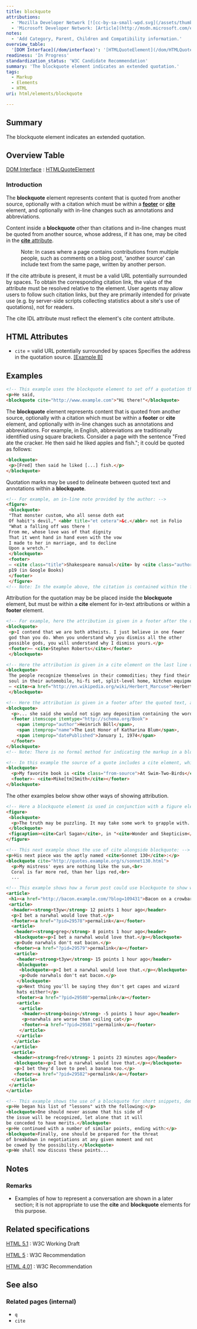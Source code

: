 ```yaml
---
title: blockquote
attributions:
  - 'Mozilla Developer Network [![cc-by-sa-small-wpd.svg](/assets/thumb/8/8c/cc-by-sa-small-wpd.svg/120px-cc-by-sa-small-wpd.svg.png)](http://creativecommons.org/licenses/by-sa/3.0/us/): [Article](https://developer.mozilla.org/en-US/docs/HTML/Element/blockquote)'
  - 'Microsoft Developer Network: [Article](http://msdn.microsoft.com/en-us/library/ie/hh828809%28v=vs.85%29.aspx)'
notes:
  - 'Add Category, Parent, Children and Compatibility information.'
overview_table:
  '[DOM Interface](/dom/interface)': '[HTMLQuoteElement](/dom/HTMLQuoteElement)'
readiness: 'In Progress'
standardization_status: 'W3C Candidate Recommendation'
summary: 'The blockquote element indicates an extended quotation.'
tags:
  - Markup
  - Elements
  - HTML
uri: html/elements/blockquote

---
```

## <span>Summary</span>

The blockquote element indicates an extended quotation.

## <span>Overview Table</span>

[DOM Interface](/dom/interface)
:   [HTMLQuoteElement](/dom/HTMLQuoteElement)

### <span>Introduction</span>

The **blockquote** element represents content that is quoted from another source, optionally with a citation which must be within a [**footer**](/html/elements/footer) or [**cite**](/html/elements/cite) element, and optionally with in-line changes such as annotations and abbreviations.

Content inside a **blockquote** other than citations and in-line changes must be quoted from another source, whose address, if it has one, may be cited in the [**cite** attribute](/html/attributes/cite).

<dl>
<dd>
Note: In cases where a page contains contributions from multiple people, such as comments on a blog post, 'another source' can include text from the same page, written by another person.

</dd>
</dl>
If the cite attribute is present, it must be a valid URL potentially surrounded by spaces. To obtain the corresponding citation link, the value of the attribute must be resolved relative to the element. User agents may allow users to follow such citation links, but they are primarily intended for private use (e.g. by server-side scripts collecting statistics about a site's use of quotations), not for readers.

The cite IDL attribute must reflect the element's cite content attribute.

## <span>HTML Attributes</span>

-   `cite` = valid URL potentially surrounded by spaces
    Specifies the address in the quotation source. [[Example B]](#Example_B)

## <span>Examples</span>

``` html
<!-- This example uses the blockquote element to set off a quotation that renders as indented text: -->
<p>He said,
<blockquote cite="http://www.example.com">"Hi there!"</blockquote>
```

The **blockquote** element represents content that is quoted from another source, optionally with a citation which must be within a **footer** or **cite** element, and optionally with in-line changes such as annotations and abbreviations. For example, in English, abbreviations are traditionally identified using square brackets. Consider a page with the sentence "Fred ate the cracker. He then said he liked apples and fish."; it could be quoted as follows:

``` html
<blockquote>
 <p>[Fred] then said he liked [...] fish.</p>
</blockquote>
```

Quotation marks may be used to delineate between quoted text and annotations within a **blockquote**.

``` html
<!-- For example, an in-line note provided by the author: -->
<figure>
 <blockquote>
 "That monster custom, who all sense doth eat
 Of habit's devil," <abbr title="et cetera">&c.</abbr> not in Folio
 "What a falling off was there !
 From me, whose love was of that dignity
 That it went hand in hand even with the vow
 I made to her in marriage, and to decline
 Upon a wretch."
 </blockquote>
 <footer>
 — <cite class="title">Shakespeare manual</cite> by <cite class="author">Frederick Gard Fleay</cite>,
 p19 (in Google Books)
 </footer>
 </figure>
<!-- Note: In the example above, the citation is contained within the footer of a figure element, this groups and associates the information about the quote with the quote. The figcaption element was not used in this case as a container for the citation, as it is not a caption. -->
```

Attribution for the quotation may be be placed inside the **blockquote** element, but must be within a **cite** element for in-text attributions or within a **footer** element.

``` html
<!-- For example, here the attribution is given in a footer after the quoted text, to clearly relate the quote to its attribution: -->
<blockquote>
 <p>I contend that we are both atheists. I just believe in one fewer
 god than you do. When you understand why you dismiss all the other
 possible gods, you will understand why I dismiss yours.</p>
 <footer>— <cite>Stephen Roberts</cite></footer>
 </blockquote>
```

``` html
<!-- Here the attribution is given in a cite element on the last line of the quoted text. Note that a link to the author is also included. -->
<blockquote>
 The people recognize themselves in their commodities; they find their
 soul in their automobile, hi-fi set, split-level home, kitchen equipment.
 — <cite><a href="http://en.wikipedia.org/wiki/Herbert_Marcuse">Herbert Marcuse</a></cite>
 </blockquote>
```

``` html
<!-- Here the attribution is given in a footer after the quoted text, and metadata about the reference has been added using the Microdata syntax (note it could have equally been marked up using RDFA Lite). -->
<blockquote>
  <p>... she said she would not sign any deposition containing the word "amorous" instead of "advances". For her the difference was of crucial significance, and one of the reasons she had separated from her husband was that he had never been amorous but had consistently made advances.</p>
  <footer itemscope itemtype="http://schema.org/Book">
    <span itemprop="author">Heinrich Böll</span>,
    <span itemprop="name">The Lost Honor of Katharina Blum</span>,
    <span itemprop="datePublished">January 1, 1974</span>
  </footer>
</blockquote>
<!-- Note: There is no formal method for indicating the markup in a blockquote is from a quoted source. It is suggested that if the footer or cite elements are included and these elements are also being used within a '''blockquote''' to identify citations, the elements from the quoted source could be annotated with metadata to identify their origin, for example by using the class attribute (a defined extensibility mechanism). -->
```

``` html
<!-- In this example the source of a quote includes a cite element, which is annotated using the class attribute: -->
<blockquote>
  <p>My favorite book is <cite class="from-source">At Swim-Two-Birds</cite></p>
  <footer>- <cite>Mike[tm]Smith</cite></footer>
</blockquote>
```

The other examples below show other ways of showing attribution.

``` html
<!-- Here a blockquote element is used in conjunction with a figure element and its figcaption: -->
<figure>
 <blockquote>
  <p>The truth may be puzzling. It may take some work to grapple with. It may be counterintuitive. It may contradict deeply held prejudices. It may not be consonant with what we desperately want to be true. But our preferences do not determine what's true. We have a method, and that method helps us to reach not absolute truth, only asymptotic approaches to the truth — never there, just closer and closer, always finding vast new oceans of undiscovered possibilities. Cleverly designed experiments are the key.</p>
 </blockquote>
 <figcaption><cite>Carl Sagan</cite>, in "<cite>Wonder and Skepticism</cite>", from the <cite>Skeptical Enquirer</cite> Volume 19, Issue 1 (January-February 1995)</figcaption>
</figure>
```

``` html
<!-- This next example shows the use of cite alongside blockquote: -->
<p>His next piece was the aptly named <cite>Sonnet 130</cite>:</p>
<blockquote cite="http://quotes.example.org/s/sonnet130.html">
  <p>My mistress' eyes are nothing like the sun,<br>
  Coral is far more red, than her lips red,<br>
  ...
```

``` html
<!-- This example shows how a forum post could use blockquote to show what post a user is replying to. The article element is used for each post, to mark up the threading. -->
<article>
 <h1><a href="http://bacon.example.com/?blog=109431">Bacon on a crowbar</a></h1>
 <article>
  <header><strong>t3yw</strong> 12 points 1 hour ago</header>
  <p>I bet a narwhal would love that.</p>
  <footer><a href="?pid=29578">permalink</a></footer>
  <article>
   <header><strong>greg</strong> 8 points 1 hour ago</header>
   <blockquote><p>I bet a narwhal would love that.</p></blockquote>
   <p>Dude narwhals don't eat bacon.</p>
   <footer><a href="?pid=29579">permalink</a></footer>
   <article>
    <header><strong>t3yw</strong> 15 points 1 hour ago</header>
    <blockquote>
     <blockquote><p>I bet a narwhal would love that.</p></blockquote>
     <p>Dude narwhals don't eat bacon.</p>
    </blockquote>
    <p>Next thing you'll be saying they don't get capes and wizard
    hats either!</p>
    <footer><a href="?pid=29580">permalink</a></footer>
    <article>
     <article>
      <header><strong>boing</strong> -5 points 1 hour ago</header>
      <p>narwhals are worse than ceiling cat</p>
      <footer><a href="?pid=29581">permalink</a></footer>
     </article>
    </article>
   </article>
  </article>
  <article>
   <header><strong>fred</strong> 1 points 23 minutes ago</header>
   <blockquote><p>I bet a narwhal would love that.</p></blockquote>
   <p>I bet they'd love to peel a banana too.</p>
   <footer><a href="?pid=29582">permalink</a></footer>
  </article>
 </article>
</article>
```

``` html
<!-- This example shows the use of a blockquote for short snippets, demonstrating that one does not have to use p elements inside blockquote elements: -->
<p>He began his list of "lessons" with the following:</p>
<blockquote>One should never assume that his side of
the issue will be recognized, let alone that it will
be conceded to have merits.</blockquote>
<p>He continued with a number of similar points, ending with:</p>
<blockquote>Finally, one should be prepared for the threat
of breakdown in negotiations at any given moment and not
be cowed by the possibility.</blockquote>
<p>We shall now discuss these points...
```

## <span>Notes</span>

### <span>Remarks</span>

-   Examples of how to represent a conversation are shown in a later section; it is not appropriate to use the **cite** and **blockquote** elements for this purpose.

## <span>Related specifications</span>

[HTML 5.1](http://www.w3.org/TR/html51/grouping-content.html#the-blockquote-element)
:   W3C Working Draft

[HTML 5](http://www.w3.org/TR/html5/grouping-content.html#the-blockquote-element)
:   W3C Recommendation

[HTML 4.01](http://www.w3.org/TR/html401/struct/text.html#edef-BLOCKQUOTE)
:   W3C Recommendation

## <span>See also</span>

### <span>Related pages (internal)</span>

-   `q`
-   `cite`
